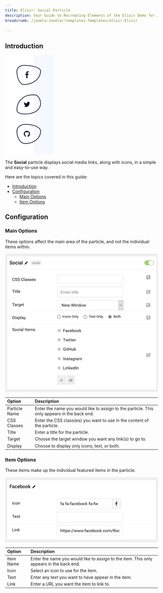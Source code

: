 ```yaml
---
title: Elixir: Social Particle
description: Your Guide to Recreating Elements of the Elixir Demo for Joomla
breadcrumb: /joomla:Joomla/!templates:Templates/elixir:Elixir

---
```


## Introduction

![](assets/particle_social1.png)

The **Social** particle displays social media links, along with icons, in a simple and easy-to-use way.

Here are the topics covered in this guide:

- [Introduction](#introduction)
- [Configuration](#configuration)
  - [Main Options](#main-options)
  - [Item Options](#item-options)

## Configuration

### Main Options

These options affect the main area of the particle, and not the individual items within.

![](assets/particle_social2.png)

| Option        | Description                                                                                 |
| :------------ | :------------------------------------------------------------------------------------------ |
| Particle Name | Enter the name you would like to assign to the particle. This only appears in the back end. |
| CSS Classes   | Enter the CSS class(es) you want to use in the content of the particle.                     |
| Title         | Enter a title for the particle.                                                             |
| Target        | Choose the target window you want any link(s) to go to.                                     |
| Display       | Choose to display only icons, text, or both.                                                |


### Item Options

These items make up the individual featured items in the particle.

![](assets/particle_social3.png)

| Option    | Description                                                                             |
| :-------- | :-------------------------------------------------------------------------------------- |
| Item Name | Enter the name you would like to assign to the item. This only appears in the back end. |
| Icon      | Select an icon to use for the item.                                                     |
| Text      | Enter any text you want to have appear in the item.                                     |
| Link      | Enter a URL you want the item to link to.                                               |
